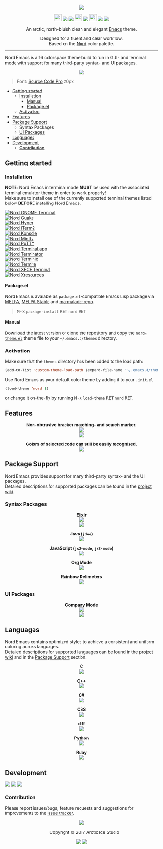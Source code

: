 <p align="center"><img src="https://cdn.rawgit.com/arcticicestudio/nord-emacs/develop/assets/nord-emacs-banner.svg"/></p>

<p align="center"><img src="https://assets-cdn.github.com/favicon.ico" width=24 height=24/> <a href="https://github.com/arcticicestudio/nord-emacs/releases/latest"><img src="https://img.shields.io/github/release/arcticicestudio/nord-emacs.svg?style=flat-square"/></a> <a href="https://github.com/arcticicestudio/nord/releases/tag/v0.2.0"><img src="https://img.shields.io/badge/Nord-v0.2.0-88C0D0.svg?style=flat-square"/></a> <img src="https://www.gnu.org/software/emacs/images/emacs.png" width=24 height=24/> <a href="https://www.gnu.org/software/emacs/#Releases"><img src="https://img.shields.io/badge/Emacs-24+-B48EAD.svg?style=flat-square"/></a> <img src="https://melpa.org/favicon.ico" width=24 height=24/> <a href="https://stable.melpa.org/#/nord-theme"><img src="https://stable.melpa.org/packages/nord-theme-badge.svg"/></a> <a href="https://melpa.org/#/nord-theme"><img src="https://melpa.org/packages/nord-theme-badge.svg"/></a></p>


<p align="center">An arctic, north-bluish clean and elegant <a href="https://www.gnu.org/software/emacs">Emacs</a> theme.</p>

<p align="center">Designed for a fluent and clear workflow.<br>
Based on the <a href="https://github.com/arcticicestudio/nord">Nord</a> color palette.</p>

---

Nord Emacs is a 16 colorspace theme build to run in GUI- and terminal mode with support for many third-party syntax- and UI packages.

<p align="center"><img src="https://raw.githubusercontent.com/arcticicestudio/nord-emacs/develop/assets/scrot-package-syntax-jdee.png"/><br><blockquote>Font: <a href="https://adobe-fonts.github.io/source-code-pro">Source Code Pro</a> 20px</blockquote></p>

  - [Getting started](#getting-started)
    - [Installation](#installation)
      - [Manual](#manual)
      - [Package.el](#package-el)
    - [Activation](#activation)
  - [Features](#features)
  - [Package Support](#package-support)
    - [Syntax Packages](#syntax-packages)
    - [UI Packages](#ui-packages)
  - [Languages](#languages)
  - [Development](#development)
    - [Contribution](#contribution)

## Getting started
### Installation
**NOTE**: Nord Emacs in terminal mode **MUST** be used with the associated terminal emulator theme in order to work properly!  
Make sure to install one of the currently supported terminal themes listed below **BEFORE** installing Nord Emacs.

[![Nord GNOME Terminal](https://cdn.rawgit.com/arcticicestudio/nord/develop/src/assets/nord-gnome-terminal-banner.svg)](https://github.com/arcticicestudio/nord-gnome-terminal)  
[![Nord Guake](https://cdn.rawgit.com/arcticicestudio/nord/develop/src/assets/nord-guake-banner.svg)](https://github.com/arcticicestudio/nord-guake)  
[![Nord Hyper](https://cdn.rawgit.com/arcticicestudio/nord/develop/src/assets/nord-hyper-banner.svg)](https://github.com/arcticicestudio/nord-hyper)  
[![Nord iTerm2](https://cdn.rawgit.com/arcticicestudio/nord/0971858f496823fd916f3368961f16ef2c7aad1e/src/assets/nord-iterm2-banner.svg)](https://github.com/arcticicestudio/nord-iterm2)  
[![Nord Konsole](https://cdn.rawgit.com/arcticicestudio/nord/develop/src/assets/nord-konsole-banner.svg)](https://github.com/arcticicestudio/nord-konsole)  
[![Nord Mintty](https://cdn.rawgit.com/arcticicestudio/nord/develop/src/assets/nord-mintty-banner.svg)](https://github.com/arcticicestudio/nord-mintty)  
[![Nord PuTTY](https://cdn.rawgit.com/arcticicestudio/nord/develop/src/assets/nord-putty-banner.svg)](https://github.com/arcticicestudio/nord-putty)  
[![Nord Terminal.app](https://cdn.rawgit.com/arcticicestudio/nord/develop/src/assets/nord-terminal-app-banner.svg)](https://github.com/arcticicestudio/nord-terminal-app)  
[![Nord Terminator](https://cdn.rawgit.com/arcticicestudio/nord/develop/src/assets/nord-terminator-banner.svg)](https://github.com/arcticicestudio/nord-terminator)  
[![Nord Terminix](https://cdn.rawgit.com/arcticicestudio/nord/develop/src/assets/nord-terminix-banner.svg)](https://github.com/arcticicestudio/nord-terminix)  
[![Nord Termite](https://cdn.rawgit.com/arcticicestudio/nord/develop/src/assets/nord-termite-banner.svg)](https://github.com/arcticicestudio/nord-termite)  
[![Nord XFCE Terminal](https://cdn.rawgit.com/arcticicestudio/nord/develop/src/assets/nord-xfce-terminal-banner.svg)](https://github.com/arcticicestudio/nord-xfce-terminal)  
[![Nord Xresources](https://cdn.rawgit.com/arcticicestudio/nord/develop/src/assets/nord-xresources-banner.svg)](https://github.com/arcticicestudio/nord-xresources)  

#### Package.el
Nord Emacs is avaiable as `package.el`-compatible Emacs Lisp package via [MELPA](https://melpa.org), [MELPA Stable](https://stable.melpa.org) and [marmalade-repo](https://marmalade-repo.org).

> <kbd>M-x</kbd> `package-install` <kbd>RET</kbd> `nord` <kbd>RET</kbd>

#### Manual
[Download](https://github.com/arcticicestudio/nord-emacs/releases/latest) the latest version or clone the repository and copy the [`nord-theme.el`](https://github.com/arcticicestudio/nord-emacs/blob/develop/nord-theme.el) theme file to your `~/.emacs.d/themes` directory.

### Activation
Make sure that the `themes` directory has been added to the load path:
```lisp
(add-to-list 'custom-theme-load-path (expand-file-name "~/.emacs.d/themes/"))
```

Use Nord Emacs as your default color theme by adding it to your `.init.el`
```lisp
(load-theme 'nord t)
```
or change it on-the-fly by running <kbd>M-x</kbd> `load-theme` <kbd>RET</kbd> `nord` <kbd>RET</kbd>.

## Features
<p align="center"><strong>Non-obtrusive bracket matching- and search marker.</strong><br><img src="https://raw.githubusercontent.com/arcticicestudio/nord-emacs/develop/assets/scrot-feature-bracket-matching.png"/><br><img src="https://raw.githubusercontent.com/arcticicestudio/nord-emacs/develop/assets/scrot-feature-search.gif"/></p>

<p align="center"><strong>Colors of selected code can still be easily recognized.</strong><br><img src="https://raw.githubusercontent.com/arcticicestudio/nord-emacs/develop/assets/scrcast-feature-selection.gif"/></p>

## Package Support
Nord Emacs provides support for many third-party syntax- and the UI packages.  
Detailed descriptions for supported packages can be found in the [project wiki](https://github.com/arcticicestudio/nord-emacs/wiki).

### Syntax Packages
<p align="center"><strong>Elixir</strong><br><img src="https://raw.githubusercontent.com/arcticicestudio/nord-emacs/develop/assets/scrot-lang-elixir.png"/><br><img src="https://raw.githubusercontent.com/arcticicestudio/nord-emacs/develop/assets/scrot-lang-elixir-2.png"/></p>

<p align="center"><strong>Java (<code>jdee</code>)</strong><br><img src="https://raw.githubusercontent.com/arcticicestudio/nord-emacs/develop/assets/scrot-package-syntax-jdee.png"/></p>

<p align="center"><strong>JavaScript (<code>js2-mode</code>, <code>js3-mode</code>)</strong><br><img src="https://raw.githubusercontent.com/arcticicestudio/nord-emacs/develop/assets/scrot-package-syntax-js2.png"/></p>

<p align="center"><strong>Org Mode</strong><br><img src="https://raw.githubusercontent.com/arcticicestudio/nord-emacs/develop/assets/scrot-package-syntax-org.png"/></p>

<p align="center"><strong>Rainbow Delimeters</strong><br><img src="https://raw.githubusercontent.com/arcticicestudio/nord-emacs/develop/assets/scrot-package-syntax-rainbow-delimeters.png"/></p>

### UI Packages
<p align="center"><strong>Company Mode</strong><br><img src="https://raw.githubusercontent.com/arcticicestudio/nord-emacs/develop/assets/scrot-package-ui-company.png"/><br><img src="https://raw.githubusercontent.com/arcticicestudio/nord-emacs/develop/assets/scrcast-package-ui-company.gif"/></p>

## Languages
Nord Emacs contains optimized styles to achieve a consistent and uniform coloring across languages.  
Detailed descriptions for supported languages can be found in the [project wiki](https://github.com/arcticicestudio/nord-emacs/wiki) and in the [Package Support](#package-support) section.

<p align="center"><strong>C</strong><br><img src="https://raw.githubusercontent.com/arcticicestudio/nord-emacs/develop/assets/scrot-lang-c.png"/></p>

<p align="center"><strong>C++</strong><br><img src="https://raw.githubusercontent.com/arcticicestudio/nord-emacs/develop/assets/scrot-lang-cpp.png"/></p>

<p align="center"><strong>C#</strong><br><img src="https://raw.githubusercontent.com/arcticicestudio/nord-emacs/develop/assets/scrot-lang-csharp.png"/></p>

<p align="center"><strong>CSS</strong><br><img src="https://raw.githubusercontent.com/arcticicestudio/nord-emacs/develop/assets/scrot-lang-css.png"/></p>

<p align="center"><strong>diff</strong><br><img src="https://raw.githubusercontent.com/arcticicestudio/nord-emacs/develop/assets/scrot-lang-diff.png"/></p>

<p align="center"><strong>Python</strong><br><img src="https://raw.githubusercontent.com/arcticicestudio/nord-emacs/develop/assets/scrot-lang-python.png"/></p>

<p align="center"><strong>Ruby</strong><br><img src="https://raw.githubusercontent.com/arcticicestudio/nord-emacs/develop/assets/scrot-lang-ruby.png"/></p>

## Development
[![](https://img.shields.io/badge/Changelog-0.2.0-81A1C1.svg?style=flat-square)](https://github.com/arcticicestudio/nord-emacs/blob/v0.2.0/CHANGELOG.md) [![](https://img.shields.io/badge/Workflow-gitflow--branching--model-81A1C1.svg?style=flat-square)](http://nvie.com/posts/a-successful-git-branching-model) [![](https://img.shields.io/badge/Versioning-ArcVer_0.8.0-81A1C1.svg?style=flat-square)](https://github.com/arcticicestudio/arcver)

### Contribution
Please report issues/bugs, feature requests and suggestions for improvements to the [issue tracker](https://github.com/arcticicestudio/nord-emacs/issues).

<p align="center"><img src="https://cdn.rawgit.com/arcticicestudio/nord/develop/src/assets/banner-footer-mountains.svg" /></p>

<p align="center"> <img src="http://arcticicestudio.com/favicon.ico" width=16 height=16/> Copyright &copy; 2017 Arctic Ice Studio</p>

<p align="center"><a href="http://www.apache.org/licenses/LICENSE-2.0"><img src="https://img.shields.io/badge/License-Apache_2.0-5E81AC.svg?style=flat-square"/></a> <a href="https://creativecommons.org/licenses/by-sa/4.0"><img src="https://img.shields.io/badge/License-CC_BY--SA_4.0-5E81AC.svg?style=flat-square"/></a></p>

